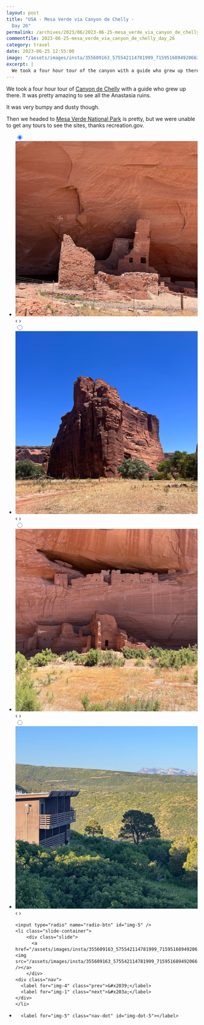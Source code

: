 ```yaml
---
layout: post
title: "USA - Mesa Verde via Canyon de Chelly -
  Day 26"
permalink: /archives/2023/06/2023-06-25-mesa_verde_via_canyon_de_chelly_day_26.html
commentfile: 2023-06-25-mesa_verde_via_canyon_de_chelly_day_26
category: travel
date: 2023-06-25 12:55:00
image: "/assets/images/insta/355609163_575542114781999_7159516894920663065_n_17899097015814425.jpg"
excerpt: |
  We took a four hour tour of the canyon with a guide who grew up there.
---
```


We took a four hour tour of [Canyon de Chelly](https://maps.app.goo.gl/uq8w9EAfWKvfEdiW8) with a guide who grew up there. It was pretty amazing to see all the Anastasia ruins.

It was very bumpy and dusty though.

Then we headed to [Mesa Verde National Park](https://maps.app.goo.gl/AQERgMQ25Ah9JVzW7) is pretty, but we were unable to get any tours to see the sites, thanks recreation.gov.

<ul class="slides">
    <input type="radio" name="radio-btn" id="img-1" checked="checked" />
    <li class="slide-container">
        <div class="slide">
          <a href="/assets/images/insta/355827981_534282882100956_1734058336275716397_n_17972618543244960.jpg"><img src="/assets/images/insta/355827981_534282882100956_1734058336275716397_n_17972618543244960.jpg" /></a>
        </div>
    <div class="nav">
      <label for="img-5" class="prev">&#x2039;</label>
      <label for="img-2" class="next">&#x203a;</label>
    </div>
    </li>
        <input type="radio" name="radio-btn" id="img-2"  />
    <li class="slide-container">
        <div class="slide">
          <a href="/assets/images/insta/356033001_957379752132606_1609886923848092753_n_17981743331224051.jpg"><img src="/assets/images/insta/356033001_957379752132606_1609886923848092753_n_17981743331224051.jpg" /></a>
        </div>
    <div class="nav">
      <label for="img-1" class="prev">&#x2039;</label>
      <label for="img-3" class="next">&#x203a;</label>
    </div>
    </li>
        <input type="radio" name="radio-btn" id="img-3"  />
    <li class="slide-container">
        <div class="slide">
          <a href="/assets/images/insta/356412569_1774946922947391_7754956786992664923_n_17976158240360079.jpg"><img src="/assets/images/insta/356412569_1774946922947391_7754956786992664923_n_17976158240360079.jpg" /></a>
        </div>
    <div class="nav">
      <label for="img-2" class="prev">&#x2039;</label>
      <label for="img-4" class="next">&#x203a;</label>
    </div>
    </li>
        <input type="radio" name="radio-btn" id="img-4"  />
    <li class="slide-container">
        <div class="slide">
          <a href="/assets/images/insta/355836880_791897225798807_2098824943160727974_n_17848815495004764.jpg"><img src="/assets/images/insta/355836880_791897225798807_2098824943160727974_n_17848815495004764.jpg" /></a>
        </div>
    <div class="nav">
      <label for="img-3" class="prev">&#x2039;</label>
      <label for="img-5" class="next">&#x203a;</label>
    </div>
    </li>
    
    <input type="radio" name="radio-btn" id="img-5" />
    <li class="slide-container">
        <div class="slide">
          <a href="/assets/images/insta/355609163_575542114781999_7159516894920663065_n_17899097015814425.jpg"><img src="/assets/images/insta/355609163_575542114781999_7159516894920663065_n_17899097015814425.jpg" /></a>
        </div>
    <div class="nav">
      <label for="img-4" class="prev">&#x2039;</label>
      <label for="img-1" class="next">&#x203a;</label>
    </div>
    </li>
			
<li class="nav-dots">
      <label for="img-1" class="nav-dot" id="img-dot-1"></label>
      <label for="img-2" class="nav-dot" id="img-dot-2"></label>
      <label for="img-3" class="nav-dot" id="img-dot-3"></label>
      <label for="img-4" class="nav-dot" id="img-dot-4"></label>

      <label for="img-5" class="nav-dot" id="img-dot-5"></label>

</li>
</ul>
